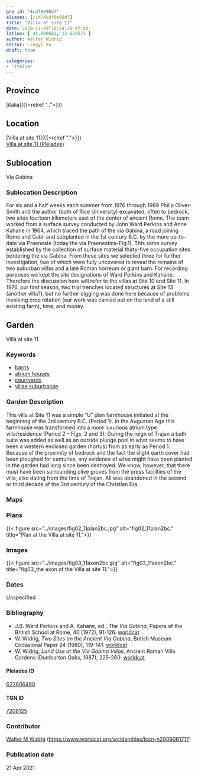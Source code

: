 ```yaml
---
gre_id: "4cdf8e98d7"
aliases: [/id/4cdf8e98d7]
title: "Villa at site 11"
date: 2020-11-29T10:54:29-07:00
latlon: [ 41.890683, 12.632573 ]
author: Walter Widrig
editor: Lingyi Xu
draft: true

categories:
- "italia"
---
```


## Province
[italia]({{<relref "..">}})

## Location

[Villa at site 11]({{<relref ".">}}) \
[Villa at site 11 (Pleiades)](https://pleiades.stoa.org/places/622606468)

<!--### Location Description-->

<!-- LEAVE THIS BLANK FOR NOW -->

## Sublocation
Via Gabina

### Sublocation Description

For six and a half weeks each summer from 1976 through 1989 Philip Oliver-Smith and the author (both of Rice University) excavated, often to bedrock, two sites fourteen kilometers east of the center of ancient Rome. The team worked from a surface survey conducted by John Ward Perkins and Anne Kahane in 1964, which traced the path of the via Gabina, a road joining Rome and Gabii  and supplanted in the 1st century B.C. by the more up-to-date via Praeneste (today the via Praenestina-Fig.1).  This same survey established by the collection of surface material thirty-five occupation sites bordering the via Gabina. From these sites we selected three for further investigation, two of which were fully uncovered to reveal the remains of two suburban villas and a late Roman horreum or giant barn.  For recording purposes we kept the site designations of Ward Perkins and Kahane.  Therefore the discussion here will refer to the villas at Site 10 and Site 11.  In 1976, our first season, two trial trenches located structures at Site 13 (another villa?), but no further digging was done here because of problems involving crop rotation (our work was carried out on the land of a still existing farm), time, and money.

## Garden

Villa at site 11

### Keywords

- [barns](http://vocab.getty.edu/page/aat/300004900)
- [atrium houses](http://vocab.getty.edu/page/aat/300005451)
- [courtyards](http://vocab.getty.edu/page/aat/300004095)
- [villae suburbanae](http://vocab.getty.edu/page/aat/300005519)

### Garden Description
This villa at Site 11 was a simple “U” plan farmhouse initiated at the beginning of the 3rd century B.C.  (Period 1).  In the Augustan Age this farmhouse was transformed into a more luxurious atrium type villa/residence (Period 2 – Figs. 2 and 3).  During the reign of Trajan a bath suite was added as well as an outside plunge pool in what seems to have been a western enclosed garden (hortus) from as early as Period 1.  Because of the proximity of bedrock and the fact the slight earth cover had been ploughed for centuries, any evidence of what might have been planted in the garden had long since been destroyed.  We know, however, that there must have been surrounding olive groves from the press facilities of the villa, also dating from the time of Trajan.  All was abandoned in the second or third decade of the 3rd century of the Christian Era.  

### Maps

<!--
{{< figure src="IMG_URL" alt="ALT_TEXT" title="CAPTION" >}}
-->

### Plans
{{< figure src="../images/fig02_11plan2bc.jpg" alt="fig02_11plan2bc." title="Plan at the Villa at site 11.">}}

### Images
{{< figure src="../images/fig03_11axon2bc.jpg" alt="fig03_11axon2bc." title="fig03_the axon of the Villa at site 11.">}}

### Dates
Unspecified

### Bibliography
-  J.B. Ward Perkins and A. Kahane, ed., *The Via Gabina*, Papers of the British School at Rome, 40 (1972), 91-126. [worldcat](https://www.worldcat.org/title/the-via-gabina/oclc/5542975846&referer=brief_results)
- W. Widrig, *Two Sites on the Ancient Via Gabina*, British Museum Occasional Paper 24 (1980), 119-141. [worldcat](https://www.worldcat.org/title/via-gabina-villas-sites-10-11-and-13/oclc/277246450&referer=brief_results)
- W. Widrig, *Land Use at the Via Gabina Villas*, Ancient Roman Villa Gardens (Dumbarton Oaks, 1987), 225-260. [worldcat](https://www.worldcat.org/title/ancient-roman-villa-gardens/oclc/848945186&referer=brief_results)

<!--#### Periodo ID-->

<!-- [PERIODO_ID](https://pleiades.stoa.org/places/PLEIADES_ID) -->

#### Pleiades ID

[622606468](https://pleiades.stoa.org/places/622606468)

#### TGN ID
[7208125](http://vocab.getty.edu/page/tgn/7208125)

### Contributor

[Walter M Widrig](link) (https://www.worldcat.org/wcidentities/lccn-n2009061717)  

### Publication date

21 Apr 2021

<!--### Related articles-->

<!-- Links to other related articles. Leave blank for now -->